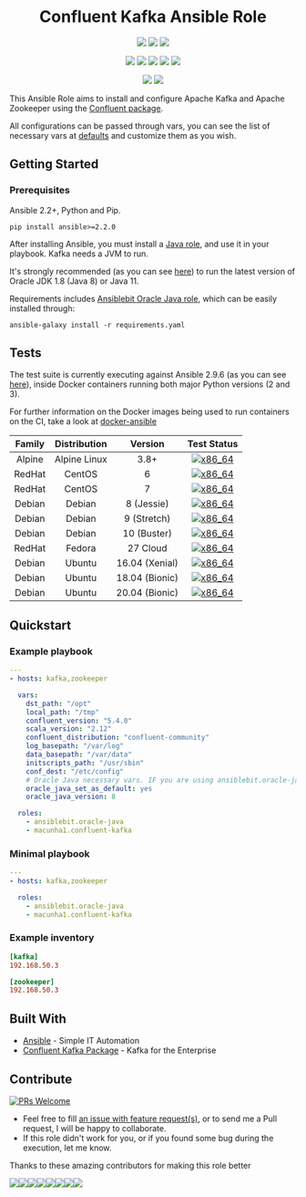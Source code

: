 <h1 align="center">Confluent Kafka Ansible Role</h1>

<p align="center">
    <a href="https://circleci.com/gh/macunha1/confluent-kafka-role" alt="CircleCI build">
        <img src="https://img.shields.io/circleci/build/github/macunha1/confluent-kafka-role" /></a>
    <a href="https://galaxy.ansible.com/macunha1/confluent-kafka" alt="Ansible Quality Score">
        <img src="https://img.shields.io/ansible/quality/24090" /></a>
    <a href="https://galaxy.ansible.com/macunha1/confluent-kafka" alt="Role Downloads">
        <img src="https://img.shields.io/ansible/role/d/24090" /></a>
</p>

<p align="center">
    <img src="http://img.shields.io/badge/platform-centos-00ff7f.svg?style=flat" />
    <img src="http://img.shields.io/badge/platform-debian-a80030.svg?style=flat" />
    <img src="http://img.shields.io/badge/platform-fedora-4592fb.svg?style=flat" />
    <img src="http://img.shields.io/badge/platform-redhat-cc0000.svg?style=flat" />
    <img src="http://img.shields.io/badge/platform-ubuntu-dd4814.svg?style=flat" />
</p>

<p align="center">
    <a href="https://github.com/macunha1/confluent-kafka-role/pulls" alt="GitHub pull requests">
        <img src="https://img.shields.io/github/issues-pr-raw/macunha1/confluent-kafka-role"></a>
    <a href="https://github.com/macunha1/confluent-kafka-role/issues" alt="GitHub issues">
        <img src="https://img.shields.io/github/issues-raw/macunha1/confluent-kafka-role"></a>
</p>

This Ansible Role aims to install and configure Apache Kafka and Apache Zookeeper using the [Confluent package](https://www.confluent.io).

All configurations can be passed through vars, you can see the list of necessary
vars at [defaults](defaults/main.yaml) and customize them as you wish.

## Getting Started

### Prerequisites

Ansible 2.2+, Python and Pip.

```shell
pip install ansible>=2.2.0
```

After installing Ansible, you must install a [Java role](https://galaxy.ansible.com/list#/roles?page=1&page_size=10&autocomplete=java&order=-stargazers_count,name),
and use it in your playbook. Kafka needs a JVM to run.

It's strongly recommended (as you can see [here](https://docs.confluent.io/current/kafka/deployment.html#jvm)) to run the latest version of Oracle JDK 1.8 (Java 8) or Java 11.

Requirements includes [Ansiblebit Oracle Java role](https://github.com/ansiblebit/oracle-java), which can be easily installed through:

```shell
ansible-galaxy install -r requirements.yaml
```

## Tests

The test suite is currently executing against Ansible 2.9.6 (as you can see [here](.circleci/config.yaml#L8)),
inside Docker containers running both major Python versions (2 and 3).

For further information on the Docker images being used to run containers on the CI, take a look at [docker-ansible](https://github.com/macunha1/docker-ansible/)

<div align="center">

| Family | Distribution |    Version     |                                   Test Status                                   |
| :----: | :----------: | :------------: | :-----------------------------------------------------------------------------: |
| Alpine | Alpine Linux |      3.8+      | [![x86_64](http://img.shields.io/badge/x86_64-passed-006400.svg?style=flat)](#) |
| RedHat |    CentOS    |       6        | [![x86_64](http://img.shields.io/badge/x86_64-passed-006400.svg?style=flat)](#) |
| RedHat |    CentOS    |       7        | [![x86_64](http://img.shields.io/badge/x86_64-passed-006400.svg?style=flat)](#) |
| Debian |    Debian    |   8 (Jessie)   | [![x86_64](http://img.shields.io/badge/x86_64-passed-006400.svg?style=flat)](#) |
| Debian |    Debian    |  9 (Stretch)   | [![x86_64](http://img.shields.io/badge/x86_64-passed-006400.svg?style=flat)](#) |
| Debian |    Debian    |  10 (Buster)   | [![x86_64](http://img.shields.io/badge/x86_64-passed-006400.svg?style=flat)](#) |
| RedHat |    Fedora    |    27 Cloud    | [![x86_64](http://img.shields.io/badge/x86_64-passed-006400.svg?style=flat)](#) |
| Debian |    Ubuntu    | 16.04 (Xenial) | [![x86_64](http://img.shields.io/badge/x86_64-passed-006400.svg?style=flat)](#) |
| Debian |    Ubuntu    | 18.04 (Bionic) | [![x86_64](http://img.shields.io/badge/x86_64-passed-006400.svg?style=flat)](#) |
| Debian |    Ubuntu    | 20.04 (Bionic) | [![x86_64](http://img.shields.io/badge/x86_64-passed-006400.svg?style=flat)](#) |

</div>

## Quickstart

### Example playbook

```yaml
---
- hosts: kafka,zookeeper

  vars:
    dst_path: "/opt"
    local_path: "/tmp"
    confluent_version: "5.4.0"
    scala_version: "2.12"
    confluent_distribution: "confluent-community"
    log_basepath: "/var/log"
    data_basepath: "/var/data"
    initscripts_path: "/usr/sbin"
    conf_dest: "/etc/config"
    # Oracle Java necessary vars. IF you are using ansiblebit.oracle-java
    oracle_java_set_as_default: yes
    oracle_java_version: 8

  roles:
    - ansiblebit.oracle-java
    - macunha1.confluent-kafka
```

### Minimal playbook

```yaml
---
- hosts: kafka,zookeeper

  roles:
    - ansiblebit.oracle-java
    - macunha1.confluent-kafka
```

### Example inventory

```toml
[kafka]
192.168.50.3

[zookeeper]
192.168.50.3
```

## Built With

- [Ansible](https://www.ansible.com/) - Simple IT Automation
- [Confluent Kafka Package](https://www.confluent.io/) - Kafka for the Enterprise

## Contribute

[![PRs Welcome](https://img.shields.io/badge/PRs-welcome-brightgreen.svg?style=flat-square)](http://makeapullrequest.com)

- Feel free to fill [an issue with feature request(s)](https://github.com/macunha1/confluent-kafka-role/issues), or to send me a Pull request, I will be happy to collaborate.
- If this role didn't work for you, or if you found some bug during the execution, let me know.

Thanks to these amazing contributors for making this role better

[![](https://sourcerer.io/fame/macunha1/macunha1/confluent-kafka-role/images/0)](https://sourcerer.io/fame/macunha1/macunha1/confluent-kafka-role/links/0)[![](https://sourcerer.io/fame/macunha1/macunha1/confluent-kafka-role/images/1)](https://sourcerer.io/fame/macunha1/macunha1/confluent-kafka-role/links/1)[![](https://sourcerer.io/fame/macunha1/macunha1/confluent-kafka-role/images/2)](https://sourcerer.io/fame/macunha1/macunha1/confluent-kafka-role/links/2)[![](https://sourcerer.io/fame/macunha1/macunha1/confluent-kafka-role/images/3)](https://sourcerer.io/fame/macunha1/macunha1/confluent-kafka-role/links/3)[![](https://sourcerer.io/fame/macunha1/macunha1/confluent-kafka-role/images/4)](https://sourcerer.io/fame/macunha1/macunha1/confluent-kafka-role/links/4)[![](https://sourcerer.io/fame/macunha1/macunha1/confluent-kafka-role/images/5)](https://sourcerer.io/fame/macunha1/macunha1/confluent-kafka-role/links/5)[![](https://sourcerer.io/fame/macunha1/macunha1/confluent-kafka-role/images/6)](https://sourcerer.io/fame/macunha1/macunha1/confluent-kafka-role/links/6)[![](https://sourcerer.io/fame/macunha1/macunha1/confluent-kafka-role/images/7)](https://sourcerer.io/fame/macunha1/macunha1/confluent-kafka-role/links/7)
